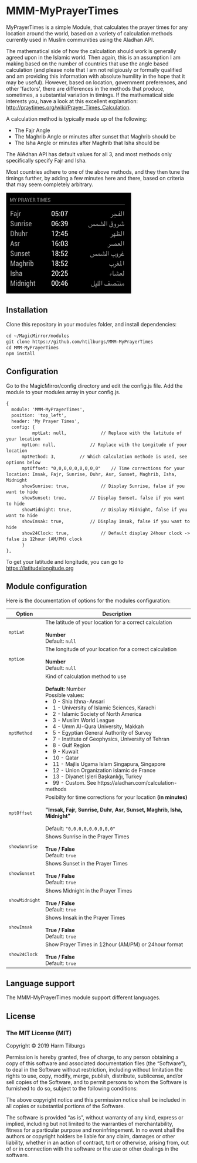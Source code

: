 # MMM-MyPrayerTimes
MyPrayerTimes is a simple Module, that calculates the prayer times for any location around the world, based on a variety of calculation methods currently used in Muslim communities using the Aladhan API. 

The mathematical side of how the calculation should work is generally agreed upon in the Islamic world. Then again, this is an assumption I am making based on the number of countries that use the angle based calculation (and please note that I am not religiously or formally qualified and am providing this information with absolute humility in the hope that it may be useful). However, based on location, government preferences, and other 'factors', there are differences in the methods that produce, sometimes, a substantial variation in timings. If the mathematical side interests you, have a look at this excellent explanation: http://praytimes.org/wiki/Prayer_Times_Calculation.

A calculation method is typically made up of the following:

- The Fajr Angle
- The Maghrib Angle or minutes after sunset that Maghrib should be
- The Isha Angle or minutes after Maghrib that Isha should be

The AlAdhan API has default values for all 3, and most methods only specifically specify Fajr and Isha.

Most countries adhere to one of the above methods, and they then tune the timings further, by adding a few minutes here and there, based on criteria that may seem completely arbitrary. 

![Screenshot](screenshot.png)

## Installation
Clone this repository in your modules folder, and install dependencies:

```
cd ~/MagicMirror/modules 
git clone https://github.com/htilburgs/MMM-MyPrayerTimes
cd MMM-MyPrayerTimes
npm install 
```

## Configuration
Go to the MagicMirror/config directory and edit the config.js file.
Add the module to your modules array in your config.js.

```
{
  module: 'MMM-MyPrayerTimes',
  position: 'top_left',
  header: 'My Prayer Times',
  config: {
          mptLat: null,				// Replace with the latitude of your location
	  mptLon: null,				// Replace with the Longitude of your location
	  mptMethod: 3,			// Which calculation methode is used, see options below
	  mptOffset: "0,0,0,0,0,0,0,0,0"	// Time corrections for your location: Imsak, Fajr, Sunrise, Duhr, Asr, Sunset, Maghrib, Isha, Midnight
	  showSunrise: true,			// Display Sunrise, false if you want to hide
	  showSunset: true,			// Display Sunset, false if you want to hide
	  showMidnight: true,			// Display Midnight, false if you want to hide
	  showImsak: true,			// Display Imsak, false if you want to hide
	  show24Clock: true,			// Default display 24hour clock -> false is 12hour (AM/PM) clock
	  }
},
```
To get your latitude and longitude, you can go to https://latitudelongitude.org

## Module configuration
Here is the documentation of options for the modules configuration:

<table>
  <thead>
    <tr>
      <th>Option</th>
      <th>Description</th>
    </tr>
  </thead>
  <tbody>
    <tr>
      <td><code>mptLat</code></td>
      <td>The latitude of your location for a correct calculation<br /><br /><strong>Number</strong><br />Default: <code>null</code></td>
    </tr>
    <tr>
      <td><code>mptLon</code></td>
      <td>The longitude of your location for a correct calculation<br /><br /><strong>Number</strong><br />Default: <code>null</code></td>
    </tr>
    <tr>
      <td><code>mptMethod</code></td>
      <td>Kind of calculation method to use<br /><br /><strong>Default: </strong>Number<br /></strong>Possible values:
	  <li>0 - Shia Ithna-Ansari</li>
	  <li>1 - University of Islamic Sciences, Karachi</li>
	  <li>2 - Islamic Society of North America</li>
	  <li>3 - Muslim World League</li>
	  <li>4 - Umm Al-Qura University, Makkah</li>
	  <li>5 - Egyptian General Authority of Survey</li>
	  <li>7 - Institute of Geophysics, University of Tehran</li>
	  <li>8 - Gulf Region</li>
	  <li>9 - Kuwait</li>
	  <li>10 - Qatar</li>
	  <li>11 - Majlis Ugama Islam Singapura, Singapore</li>
	  <li>12 - Union Organization islamic de France</li>
	  <li>13 - Diyanet İşleri Başkanlığı, Turkey</li>
	  <li>99 - Custom. See https://aladhan.com/calculation-methods</li>
	</strong></td>
    </tr>
    <tr>
      <td><code>mptOffset</code></td>
	<td>Posibilty for time corrections for your location <strong>(in minutes)</strong><br /><br /><strong>"Imsak, Fajr, Sunrise, Duhr, Asr, Sunset, Maghrib, Isha, Midnight"<br /></strong><br />Default: <code>"0,0,0,0,0,0,0,0,0"</code></td>
    </tr>	
    <tr>
      <td><code>showSunrise</code></td>
      <td>Shows Sunrise in the Prayer Times<br /><br /><strong>True / False</strong><br />Default: <code>true</code></td>
    </tr>
     <tr>
      <td><code>showSunset</code></td>
      <td>Shows Sunset in the Prayer Times<br /><br /><strong>True / False</strong><br />Default: <code>true</code></td>
    </tr>
    <tr>
      <td><code>showMidnight</code></td>
      <td>Shows Midnight in the Prayer Times<br /><br /><strong>True / False</strong><br />Default: <code>true</code></td>
    </tr>
    <tr>
      <td><code>showImsak</code></td>
      <td>Shows Imsak in the Prayer Times<br /><br /><strong>True / False</strong><br />Default: <code>true</code></td>
    </tr>
    <tr>
      <td><code>show24Clock</code></td>
      <td>Show Prayer Times in 12hour (AM/PM) or 24hour format<br /><br /><strong>True / False</strong><br />Default: <code>true</code></td>
    </tr>
</tbody>
</table>

## Language support
The MMM-MyPrayerTimes module support different languages. 

## License
### The MIT License (MIT)

Copyright © 2019 Harm Tilburgs

Permission is hereby granted, free of charge, to any person obtaining a copy of this software and associated documentation files (the “Software”), to deal in the Software without restriction, including without limitation the rights to use, copy, modify, merge, publish, distribute, sublicense, and/or sell copies of the Software, and to permit persons to whom the Software is furnished to do so, subject to the following conditions:

The above copyright notice and this permission notice shall be included in all copies or substantial portions of the Software.

The software is provided “as is”, without warranty of any kind, express or implied, including but not limited to the warranties of merchantability, fitness for a particular purpose and noninfringement. In no event shall the authors or copyright holders be liable for any claim, damages or other liability, whether in an action of contract, tort or otherwise, arising from, out of or in connection with the software or the use or other dealings in the software.
